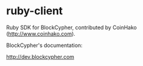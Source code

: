 ruby-client
===========

Ruby SDK for BlockCypher, contributed by CoinHako (http://www.coinhako.com).

BlockCypher's documentation:

http://dev.blockcypher.com
